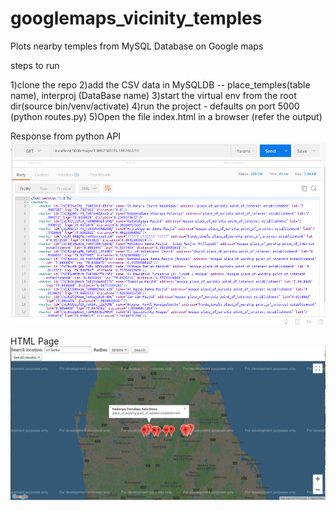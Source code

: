 # googlemaps_vicinity_temples
Plots nearby temples from MySQL Database on Google maps

steps to run

1)clone the repo
2)add the CSV data in MySQLDB -- place_temples(table name), interproj (DataBase name) 
3)start the virtual env from the root dir(source bin/venv/activate)
4)run the project - defaults on port 5000 (python routes.py)
5)Open the file index.html in a browser (refer the output)

Response from python API
![alt text](https://github.com/DreadPirateRobert/googlemaps_vicinity_temples/blob/master/output/Screenshot%20from%202018-08-18%2023-57-25.png)

HTML Page
![alt text](https://github.com/DreadPirateRobert/googlemaps_vicinity_temples/blob/master/output/Screenshot%20from%202018-08-18%2023-57-50.png)
